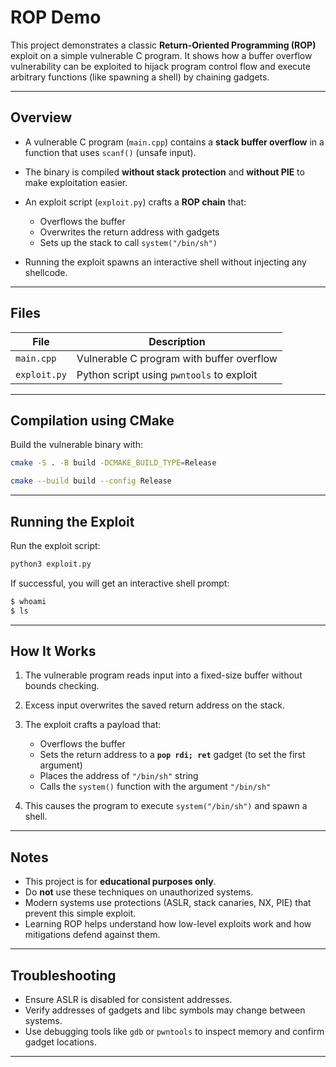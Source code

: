 # ROP Demo

This project demonstrates a classic **Return-Oriented Programming (ROP)** exploit on a simple vulnerable C program. It shows how a buffer overflow vulnerability can be exploited to hijack program control flow and execute arbitrary functions (like spawning a shell) by chaining gadgets.

---

## Overview

* A vulnerable C program (`main.cpp`) contains a **stack buffer overflow** in a function that uses `scanf()` (unsafe input).
* The binary is compiled **without stack protection** and **without PIE** to make exploitation easier.
* An exploit script (`exploit.py`) crafts a **ROP chain** that:

  * Overflows the buffer
  * Overwrites the return address with gadgets
  * Sets up the stack to call `system("/bin/sh")`
* Running the exploit spawns an interactive shell without injecting any shellcode.

---

## Files

| File         | Description                               |
| ------------ | ----------------------------------------- |
| `main.cpp`     | Vulnerable C program with buffer overflow |
| `exploit.py` | Python script using `pwntools` to exploit |

---


## Compilation using CMake

Build the vulnerable binary with:

```bash
cmake -S . -B build -DCMAKE_BUILD_TYPE=Release
```

```bash
cmake --build build --config Release
```
---

## Running the Exploit

Run the exploit script:

```bash
python3 exploit.py
```

If successful, you will get an interactive shell prompt:

```bash
$ whoami
$ ls
```

---

## How It Works

1. The vulnerable program reads input into a fixed-size buffer without bounds checking.
2. Excess input overwrites the saved return address on the stack.
3. The exploit crafts a payload that:

   * Overflows the buffer
   * Sets the return address to a **`pop rdi; ret`** gadget (to set the first argument)
   * Places the address of `"/bin/sh"` string
   * Calls the `system()` function with the argument `"/bin/sh"`
4. This causes the program to execute `system("/bin/sh")` and spawn a shell.

---

## Notes

* This project is for **educational purposes only**.
* Do **not** use these techniques on unauthorized systems.
* Modern systems use protections (ASLR, stack canaries, NX, PIE) that prevent this simple exploit.
* Learning ROP helps understand how low-level exploits work and how mitigations defend against them.

---

## Troubleshooting

* Ensure ASLR is disabled for consistent addresses.
* Verify addresses of gadgets and libc symbols may change between systems.
* Use debugging tools like `gdb` or `pwntools` to inspect memory and confirm gadget locations.

---